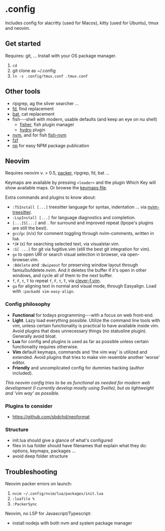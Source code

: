 # .config

Includes config for alacritty (used for Macos), kitty (used for Ubuntu), tmux and neovim.

## Get started

Requires: git, ... Install with your OS package manager.

1. `cd`
2. git clone as ~/.config
3. `ln -s .config/tmux.conf .tmux.conf`

## Other tools

- ripgrep, ag the silver searcher ...
- [fd](https://github.com/sharkdp/fd), find replacement
- [bat](https://github.com/sharkdp/bat), cat replacement
- fish---shell with modern, usable defaults (and keep an eye on nu shell)
	- [fisher](https://github.com/jorgebucaran/fisher), fish plugin manager
	- [hydro](https://github.com/jorgebucaran/hydro) plugin
- [nvm](https://github.com/nvm-sh/nvm), and for fish [fish-nvm](https://github.com/FabioAntunes/fish-nvm)
- [fzf](https://github.com/junegunn/fzf)
- [np](https://github.com/sindresorhus/np) for easy NPM package publication

## Neovim

Requires neovim v. > 0.5, [packer](https://github.com/wbthomason/packer.nvim), ripgrep, fd, bat ...

Keymaps are available by pressing `<leader>` and the plugin Which Key will show available maps. Or browse the [keymaps file](https://github.com/jssteinberg/config/blob/main/nvim/lua/keymaps.lua).

Extra commands and plugins to know about:

- `:TSInstall [...]` treesitter language for syntax, indentation ... via [nvim-treesitter][nts].
- `:LspInstall [...]` for language diagnostics and completion.
- `[...]S[...]` and `.` for surround and improved repeat (tpope's plugins are still the best).
- `gcc`/`gc` (n/x) for comment toggling through nvim-comments, written in lua.
- `*`/`#` (x) for searching selected text, via visualstar.vim.
- `:G[ ...]` for git via fugitive.vim (still the best git integration for vim).
- `gx` to open URI or search visual selection in browser, via open-browser.vim.
- `:Bdelete` and `:Bwipeout` for preserving window layout through famiu/bufdelete.nvim. And it deletes the buffer if it's open in other windows, and cycle all of them to the next buffer.
- `f`, `F`, `t`, `T` to repeat `f`, `F`, `t`, `T`, via [clever-f.vim](https://github.com/rhysd/clever-f.vim).
- `ga` for aligning text in normal and visual mode, through Easyalign. Load with `:packadd vim-easy-align`.

### Config philosophy

- **Functional** for todays programming---with a focus on web front-end.
- **Light**. Lazy load everything possible. Utilize the command line tools with vim, unless certain functionality is practical to have available inside vim. Avoid plugins that does unnecessary things (no statusline plugin). Generally avoid bloat.
- **Lua** for config and plugins is used as far as possible unless certain functionality requires otherwise.
- **Vim** default keymaps, commands and 'the vim way' is utilized and extended. Avoid plugins that tries to make vim resemble another 'worse' editor.
- **Friendly** and uncomplicated config for dummies hacking (author included).

*This neovim config tries to be as functional as needed for modern web development (I currently develop mostly using Svelte), but as lightweight and 'vim way' as possible.*

### Plugins to consider

- https://github.com/sbdchd/neoformat

### Structure

- init.lua should give a glance of what's configured
- files in lua folder should have filenames that explain what they do: options, keymaps, packages ...
- avoid deep folder structure

## Troubleshooting

Neovim packer errors on launch:

1. `nvim ~/.config/nvim/lua/packages/init.lua`
2. `:luafile %`
3. `:PackerSync`

Neovim, no LSP for Javascript/Typescript:

- install nodejs with both nvm and system package manager

[gl]: https://github.com/junegunn/gv.vim
[gd]: https://github.com/sindrets/diffview.nvim
[nts]: https://github.com/nvim-treesitter/nvim-treesitter
